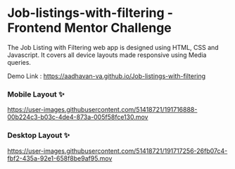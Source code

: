 # Job-listings-with-filtering - Frontend Mentor Challenge

The Job Listing with Filtering web app is designed using HTML, CSS and Javascript. It covers all device layouts made responsive using Media queries.

Demo Link : https://aadhavan-va.github.io/Job-listings-with-filtering

### Mobile Layout ✨



https://user-images.githubusercontent.com/51418721/191716888-00b224c3-b03c-4de4-873a-005f58fce130.mov



### Desktop Layout ✨




https://user-images.githubusercontent.com/51418721/191717256-26fb07c4-fbf2-435a-92e1-658f8be9af95.mov



